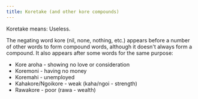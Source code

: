 ```yaml
---
title: Koretake (and other kore compounds)
---
```


Koretake means: Useless.

The negating word kore (nil, none, nothing, etc.) appears before a number of other words to form compound words, although it doesn't always form a compound. It also appears after some words for the same purpose:
- Kore aroha - showing no love or consideration
- Koremoni - having no money
- Koremahi - unemployed
- Kahakore/Ngoikore - weak (kaha/ngoi - strength)
- Rawakore - poor (rawa - wealth)